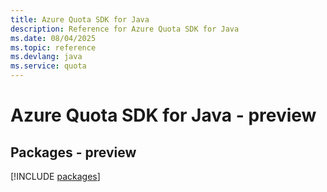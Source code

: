 ```yaml
---
title: Azure Quota SDK for Java
description: Reference for Azure Quota SDK for Java
ms.date: 08/04/2025
ms.topic: reference
ms.devlang: java
ms.service: quota
---
```

# Azure Quota SDK for Java - preview
## Packages - preview
[!INCLUDE [packages](quota-index.md)]